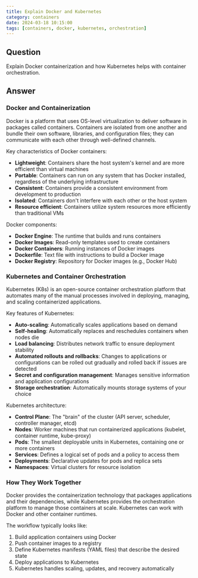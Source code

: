 ```yaml
---
title: Explain Docker and Kubernetes
category: containers
date: 2024-03-18 10:15:00
tags: [containers, docker, kubernetes, orchestration]
---
```


## Question

Explain Docker containerization and how Kubernetes helps with container orchestration.

## Answer

### Docker and Containerization

Docker is a platform that uses OS-level virtualization to deliver software in packages called containers. Containers are isolated from one another and bundle their own software, libraries, and configuration files; they can communicate with each other through well-defined channels.

Key characteristics of Docker containers:
- **Lightweight**: Containers share the host system's kernel and are more efficient than virtual machines
- **Portable**: Containers can run on any system that has Docker installed, regardless of the underlying infrastructure
- **Consistent**: Containers provide a consistent environment from development to production
- **Isolated**: Containers don't interfere with each other or the host system
- **Resource efficient**: Containers utilize system resources more efficiently than traditional VMs

Docker components:
- **Docker Engine**: The runtime that builds and runs containers
- **Docker Images**: Read-only templates used to create containers
- **Docker Containers**: Running instances of Docker images
- **Dockerfile**: Text file with instructions to build a Docker image
- **Docker Registry**: Repository for Docker images (e.g., Docker Hub)

### Kubernetes and Container Orchestration

Kubernetes (K8s) is an open-source container orchestration platform that automates many of the manual processes involved in deploying, managing, and scaling containerized applications.

Key features of Kubernetes:
- **Auto-scaling**: Automatically scales applications based on demand
- **Self-healing**: Automatically replaces and reschedules containers when nodes die
- **Load balancing**: Distributes network traffic to ensure deployment stability
- **Automated rollouts and rollbacks**: Changes to applications or configurations can be rolled out gradually and rolled back if issues are detected
- **Secret and configuration management**: Manages sensitive information and application configurations
- **Storage orchestration**: Automatically mounts storage systems of your choice

Kubernetes architecture:
- **Control Plane**: The "brain" of the cluster (API server, scheduler, controller manager, etcd)
- **Nodes**: Worker machines that run containerized applications (kubelet, container runtime, kube-proxy)
- **Pods**: The smallest deployable units in Kubernetes, containing one or more containers
- **Services**: Defines a logical set of pods and a policy to access them
- **Deployments**: Declarative updates for pods and replica sets
- **Namespaces**: Virtual clusters for resource isolation

### How They Work Together

Docker provides the containerization technology that packages applications and their dependencies, while Kubernetes provides the orchestration platform to manage those containers at scale. Kubernetes can work with Docker and other container runtimes.

The workflow typically looks like:
1. Build application containers using Docker
2. Push container images to a registry
3. Define Kubernetes manifests (YAML files) that describe the desired state
4. Deploy applications to Kubernetes
5. Kubernetes handles scaling, updates, and recovery automatically 